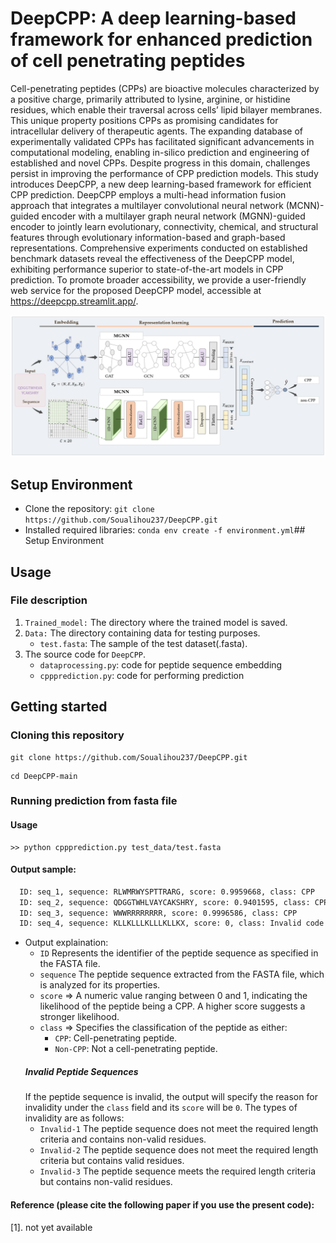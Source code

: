 # DeepCPP: A deep learning-based framework for enhanced prediction of cell penetrating peptides

Cell-penetrating peptides (CPPs) are bioactive molecules characterized by a positive charge, primarily attributed to lysine, arginine, or histidine residues, which enable their traversal across cells’ lipid bilayer membranes. This unique property positions CPPs as promising candidates for intracellular delivery of therapeutic agents. The expanding database of experimentally validated CPPs has facilitated significant advancements in computational modeling, enabling in-silico prediction and engineering of established and novel CPPs. Despite progress in this domain, challenges persist in improving the performance of CPP prediction models. This study introduces DeepCPP, a new deep learning-based framework for efficient CPP prediction. DeepCPP employs a multi-head information fusion approach that integrates a multilayer convolutional neural network (MCNN)-guided encoder with a multilayer graph neural network (MGNN)-guided encoder to jointly learn evolutionary, connectivity, chemical, and structural features through evolutionary information-based and graph-based representations. Comprehensive experiments conducted on established benchmark datasets reveal the effectiveness of the DeepCPP model, exhibiting performance superior to state-of-the-art models in CPP prediction. To promote broader accessibility, we provide a user-friendly web service for the proposed DeepCPP model, accessible at https://deepcpp.streamlit.app/. 

<img src="DeepCPP.png">

## Setup Environment

 
  * Clone the repository: `git clone https://github.com/Soualihou237/DeepCPP.git`
  * Installed required libraries: `conda env create -f environment.yml`## Setup Environment

## Usage


### File description
1. `Trained_model:` The directory where the trained model is saved. 
2. `Data:` The directory containing data for testing purposes.
 	- `test.fasta`: The sample of the test dataset(.fasta).
3.  The source code for `DeepCPP`.
 	- `dataprocessing.py`: code for peptide sequence embedding
 	- `cppprediction.py`: code for performing prediction

## Getting started
### Cloning this repository
```
git clone https://github.com/Soualihou237/DeepCPP.git
```
```
cd DeepCPP-main
```
### Running prediction from fasta file
#### Usage
```
>> python cppprediction.py test_data/test.fasta

```
#### Output sample:

```txt
  ID: seq_1, sequence: RLWMRWYSPTTRARG, score: 0.9959668, class: CPP
  ID: seq_2, sequence: QDGGTWHLVAYCAKSHRY, score: 0.9401595, class: CPP
  ID: seq_3, sequence: WWWRRRRRRRR, score: 0.9996586, class: CPP
  ID: seq_4, sequence: KLLKLLLKLLLKLLKX, score: 0, class: Invalid code - 4
```
  
 * Output explaination:
   - `ID` Represents the identifier of the peptide sequence as specified in the FASTA file.
   - `sequence` The peptide sequence extracted from the FASTA file, which is analyzed for its properties.
   - `score` => A numeric value ranging between 0 and 1, indicating the likelihood of the peptide being a CPP. A higher score suggests a stronger likelihood.
   - `class` => Specifies the classification of the peptide as either:
      - `CPP`: Cell-penetrating peptide.
      - `Non-CPP`: Not a cell-penetrating peptide.
   ##### Invalid Peptide Sequences
     If the peptide sequence is invalid, the output will specify the reason for invalidity under the `class` field and its `score` will be `0`. The types of invalidity are as follows:
     - `Invalid-1` The peptide sequence does not meet the required length criteria and contains non-valid residues.
     - `Invalid-2` The peptide sequence does not meet the required length criteria but contains valid residues.
     - `Invalid-3` The peptide sequence meets the required length criteria but contains non-valid residues.

#### Reference (please cite the following paper if you use the present code):
[1]. not yet available
